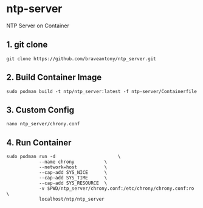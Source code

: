 # ntp-server
NTP Server on Container

## 1. git clone
```
git clone https://github.com/braveantony/ntp_server.git
```

## 2. Build Container Image
```
sudo podman build -t ntp/ntp_server:latest -f ntp-server/Containerfile
```

## 3. Custom Config

```
nano ntp_server/chrony.conf
```

## 4. Run Container
```
sudo podman run -d                       \
            --name chrony           \
            --network=host          \
            --cap-add SYS_NICE      \
            --cap-add SYS_TIME      \
            --cap-add SYS_RESOURCE  \
            -v $PWD/ntp_server/chrony.conf:/etc/chrony/chrony.conf:ro     \
            localhost/ntp/ntp_server
```
